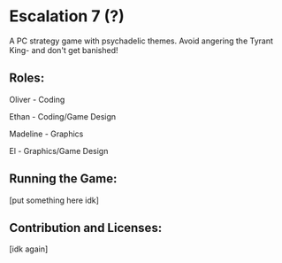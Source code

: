 # Escalation 7 (?)

A PC strategy game with psychadelic themes. Avoid angering the Tyrant King- and don't get banished!


## Roles:
Oliver - Coding

Ethan - Coding/Game Design

Madeline - Graphics

El - Graphics/Game Design

## Running the Game:

[put something here idk]

## Contribution and Licenses:

[idk again]


